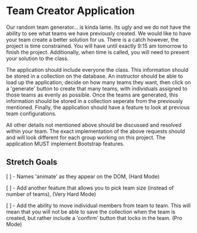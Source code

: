 # Team Creator Application

Our random team generator... is kinda lame. Its ugly and we do not have the ability to see what teams we have previously created. We would like to have your team create a better solution for us. There is a catch however, the project is time constrained. You will have until exactly 9:15 am tomorrow to finish the project. Additionally, when time is called, you will need to present your solution to the class.

The application should include everyone the class. This information should be stored in a collection on the database. An instructor should be able to load up the application, decide on how many teams they want, then click on a 'generate' button to create that many teams, with individuals assigned to those teams as evenly as possible. Once the teams are generated, this information should be stored in a collection seperate from the previously mentioned. Finally, the application should have a feature to look at previous team configurations.

All other details not mentioned above should be discussed and resolved within your team.
The exact implementation of the above requests should and will look different for each group working on this project.
The application MUST implement Bootstrap features.

## Stretch Goals
[ ] - Names 'animate' as they appear on the DOM, (Hard Mode)

[ ] - Add another feature that allows you to pick team size (instead of number of teams), (Very Hard Mode)

[ ] - Add the ability to move individual members from team to team. This will mean that you will not be able to save the collection when the team is created, but rather include a 'confirm' button that locks in the team. (Pro Mode)
